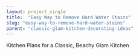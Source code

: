 ```yaml
---
layout: project_single
title:  "Easy Way to Remove Hard Water Stains"
slug: "easy-way-to-remove-hard-water-stains"
parent: "classic-glam-kitchen-decorating-ideas"
---
```

Kitchen Plans for a Classic, Beachy Glam Kitchen